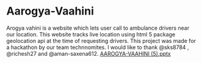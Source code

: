# Aarogya-Vaahini
Arogya vahini is a website which lets user call to ambulance drivers near our location. This website tracks live location using html 5 package geolocation api at the time of requesting drivers.
This project was made for a hackathon by our team technnomites.
I would like to thank @sks8784 , @richesh27 and @aman-saxena612.
[AAROGYA-VAAHINI (5).pptx](https://github.com/shivang1919/Aarogya-Vaahini/files/11071715/AAROGYA-VAAHINI.5.pptx)
